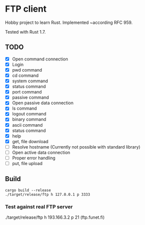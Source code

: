 # FTP client

Hobby project to learn Rust.
Implemented ~according RFC 959.

Tested with Rust 1.7.

## TODO

- [x] Open command connection
- [x] Login
- [x] pwd command
- [x] cd command
- [x] system command
- [x] status command
- [x] port command
- [x] passive command
- [x] Open passive data connection
- [x] ls command
- [x] logout command
- [x] binary command
- [x] ascii command
- [x] status command
- [x] help
- [x] get, file download
- [ ] Resolve hostname (Currently not possible with standard library)
- [ ] Open active data connection
- [ ] Proper error handling
- [ ] put, file upload

## Build
```
cargo build --release
./target/release/ftp h 127.0.0.1 p 3333
```

### Test against real FTP server

./target/release/ftp h 193.166.3.2 p 21 (ftp.funet.fi)
